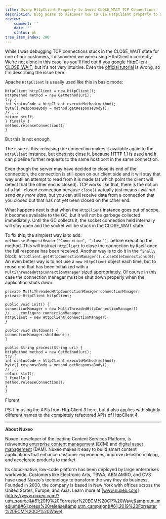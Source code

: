 ```yaml
---
title: Using HttpClient Properly to Avoid CLOSE_WAIT TCP Connections
description: Blog posts to discover how to use HttpClient properly to avoid CLOSE_WAIT TCP connections
review:
    comment: ''
    date: ''
    status: ok
tree_item_index: 200
---
```

While I was debugging TCP connections stuck in the CLOSE_WAIT state for one of our customers, I discovered we were using HttpClient incorrectly. We're not alone in this case, as you'll find out if you [google HttpClient CLOSE_WAIT](http://www.google.com/search?q=HttpClient+CLOSE_WAIT), but it's not very intuitive. Even the [official tutorial](http://hc.apache.org/httpclient-legacy/tutorial.html) is wrong, so I'm describing the issue here.

Apache `HttpClient` is usually used like this in basic mode:

```
HttpClient httpClient = new HttpClient();
HttpMethod method = new GetMethod(uri);
try {
int statusCode = httpClient.executeMethod(method);
byte[] responseBody = method.getResponseBody();
// ...
return stuff;
} finally {
method.releaseConnection();
}
```
But this is not enough.

The issue is this: releasing the connection makes it available again to the `HttpClient` instance, but does not close it, because HTTP 1.1 is used and it can pipeline further requests to the same host:port in the same connection.

Even though the server may have decided to close its end of the connection, the connection is still open on our client side and it will stay that way until an attempt to read from it is made (at which point the client will detect that the other end is closed). TCP works like that, there is the notion of a half-closed connection because `close()` actually just means <em>I will not send any more data</em>, but you can still receive data from a connection that you closed but that has not yet been closed on the other end.

What happens next is that when the `HttpClient` instance goes out of scope, it becomes available to the GC, but it will not be garbage collected immediately. Until the GC collects it, the socket connection held internally will stay open and the socket will be stuck in the CLOSE_WAIT state.

To fix this, the simplest way is to add:
`method.setRequestHeader("Connection", "close");`
before executing the method. This will instruct `HttpClient` to close the connection by itself once the full response has been received.
Another way is to do it in the `finally` block:
`httpClient.getHttpConnectionManager().closeIdleConnections(0);`
An even better way is to not use a `new HttpClient` object each time, but to reuse one that has been initialized with a `MultiThreadedHttpConnectionManager` sized appropriately. Of course in this case the connection manager must be shut down properly when the application shuts down:

```
private MultiThreadedHttpConnectionManager connectionManager;
private HttpClient httpClient;

public void init() {
connectionManager = new MultiThreadedHttpConnectionManager()
// ... configure connectionManager ...
httpClient = new HttpClient(connectionManager);
}

public void shutdown() {
connectionManager.shutdown();
}

public String process(String uri) {
HttpMethod method = new GetMethod(uri);
try {
int statusCode = httpClient.executeMethod(method);
byte[] responseBody = method.getResponseBody();
// ...
return stuff;
} finally {
method.releaseConnection();
}
}
```
Florent

PS: I'm using the APIs from HttpClient 3 here, but it also applies with slightly different names to the completely refactored APIs of HttpClient 4.

* * *

**About Nuxeo**

Nuxeo, developer of the leading Content Services Platform, is reinventing [enterprise content management](https://www.nuxeo.com/products/enterprise-content-management/?utm_source&#61;2019%20Forrester%20ECM%20CP%20Wave&amp;utm_medium&#61;press%20release&amp;utm_campaign&#61;2019%20Forrester%20ECM%20CP%20Wave) (ECM) and [digital asset management](https://www.nuxeo.com/solutions/dam-digital-asset-management/?utm_source=2019%20Forrester%20ECM%20CP%20Wave&utm_medium=press%20release&utm_campaign=2019%20Forrester%20ECM%20CP%20Wave) (DAM). Nuxeo makes it easy to build smart content applications that enhance customer experiences, improve decision making, and accelerate products to market.

Its cloud-native, low-code platform has been deployed by large enterprises worldwide. Customers like Electronic Arts, TBWA, ABN AMRO, and CVS have used Nuxeo's technology to transform the way they do business. Founded in 2000, the company is based in New York with offices across the United States, Europe, and Asia. Learn more at [www.nuxeo.com](https://www.nuxeo.com/?utm_source&#61;2019%20Forrester%20ECM%20CP%20Wave&amp;utm_medium&#61;press%20release&amp;utm_campaign&#61;2019%20Forrester%20ECM%20CP%20Wave).
